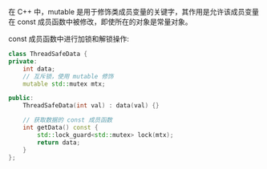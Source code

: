 在 C++ 中，mutable 是用于修饰类成员变量的关键字，其作用是允许该成员变量在 const 成员函数中被修改，即使所在的对象是常量对象。

const 成员函数中进行加锁和解锁操作:
``` C++
class ThreadSafeData {
private:
    int data;
    // 互斥锁，使用 mutable 修饰
    mutable std::mutex mtx; 

public:
    ThreadSafeData(int val) : data(val) {}

    // 获取数据的 const 成员函数
    int getData() const {
        std::lock_guard<std::mutex> lock(mtx);
        return data;
    }
};

```
